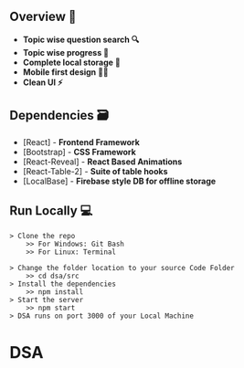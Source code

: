 ## Overview 👀

- **Topic wise question search 🔍**
- **Topic wise progress 🧐**
- **Complete local storage 📂**
- **Mobile first design ✌🏻**
- **Clean UI ⚡**

## Dependencies 🗃

- [React] - **Frontend Framework**
- [Bootstrap] - **CSS Framework**
- [React-Reveal] - **React Based Animations**
- [React-Table-2] - **Suite of table hooks**
- [LocalBase] - **Firebase style DB for offline storage**

## Run Locally 💻

```
> Clone the repo
    >> For Windows: Git Bash
    >> For Linux: Terminal

> Change the folder location to your source Code Folder
    >> cd dsa/src
> Install the dependencies
    >> npm install
> Start the server
    >> npm start
> DSA runs on port 3000 of your Local Machine
```
# DSA
